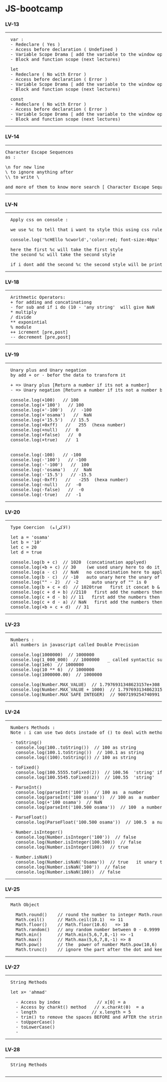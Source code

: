 # JS-bootcamp

### LV-13
---
<pre>
  var :
  - Redeclare ( Yes )
  - Access before declaration ( Undefined )
  - Variable Scope Drama [ add the variable to the window opject ] ( Yes )
  - Block and function scope (next lectures)

  let 
  - Redeclare ( No with Error )
  - Access before declaration ( Error )
  - Variable Scope Drama [ add the variable to the window opject ] ( No )
  - Block and function scope (next lectures)

  const 
  - Redeclare ( No with Error )
  - Access before declaration ( Error )
  - Variable Scope Drama [ add the variable to the window opject ] ( No )
  - Block and function scope (next lectures)
</pre>
---
### LV-14 
---
<pre>
Character Escape Sequences 
as : 

\n for new line
\ to ignore anything after
\\ to write \ 

and more of them to know more search [ Character Escape Sequences ]
</pre>
---
### LV-N
---
<pre>
  Apply css on console :

  we use %c to tell that i want to style this using css rules

  console.log('%cHEllo %cworld','color:red; font-size:40px' , "font-size:40px")

  here the first %c will take the first style
  the second %c will take the second style

  if i dont add the second %c the second style will be printed on console also and the first style will applied at the hole first log
</pre>

---
### LV-18
---
<pre>
  Arithmetic Operators:
  + for adding and concatinationg
  - for sub and if i do (10 - 'any string'  will give NaN   typeof nan is number also)
  * multiply 
  / divide 
  ** exponintial
  % module
  ++ icrement [pre,post]
  -- decrement [pre,post]
</pre>
---
### LV-19
---
<pre>
  Unary plus and Unary negation 
  by add + or - befor the data to transform it

  + => Unary plus [Return a number if its not a number]
  - => Unary negation [Return a number if its not a number but in negative form]

  console.log(+100)   // 100 
  console.log(+'100')   // 100 
  console.log(+'-100')   //  -100
  console.log(+'osama')   //  NaN
  console.log(+'15.5')   // 15.5  
  console.log(+0xff)   //   255  (hexa number)
  console.log(+null)   //  0
  console.log(+false)   //  0
  console.log(+true)   //  1


  console.log(-100)   // -100 
  console.log(-'100')   // -100 
  console.log(-'-100')   //  100
  console.log(-'osama')   //  NaN
  console.log(-'15.5')   // -15.5  
  console.log(-0xff)   //   -255  (hexa number)
  console.log(-null)   //  -0
  console.log(-false)   //  -0
  console.log(-true)   //  -1
</pre>
---
### LV-20
---
<pre>
  Type Coercion  (الاكراه)

  let a = 'osama'
  let b = '10'
  let c = 20
  let d = true 

  console.log(b + c)  // 1020  (concatination applyed)
  console.log(+b + c) // 30    (we used unary here to do it as mathmatical operation)
  console.log(a - c)  // NaN   no concatination here to applyed, it will autocheck if can do it as unary but also the unary of osama is NaN
  console.log(b - c)  // -10   auto unary here the unary of '10' is 10 
  console.log("" - 2)  // -2     auto unary of "" is 0
  console.log(b + c + d)  // 1020true   first it concat b & c with result 1020 as string then concat true as string also
  console.log(c + d + b) //2110   first add the numbers then concat
  console.log(c + d - b) // 11   first add the numbers then the unary of b 
  console.log(c + d - a) // NaN   first add the numbers then the unary of a is NaN so NaN 
  console.log(+b + c + d)  // 31
</pre>
---
### LV-23
---
<pre>
  Numbers :
  all numbers in javascript called Double Precision

  console.log(1000000)  // 1000000 
  console.log(1_000_000)  // 1000000   _ called syntactic sugar its ignored and used to make numbers readable
  console.log(1e6)  // 1000000 
  console.log(10 ** 6)  // 1000000 
  console.log(1000000.00)  // 1000000 

  console.log(Number.MAX_VALUE)  // 1.7976931348623157e+308 
  console.log(Number.MAX_VALUE + 1000)  // 1.7976931348623157e+308
  console.log(Number.MAX_SAFE_INTEGER)  // 9007199254740991    AFter this integer the operations are creazy
</pre>
---
### LV-24
---
<pre>
  Numbers Methods :
  Note : i can use two dots instade of () to deal with methods if the number is integer

  - toString()
    console.log(100..toString())  // 100 as string
    console.log(100.1.toString())  // 100.1 as string
    console.log((100).toString()) // 100 as string
  
  - toFixed()
    console.log(100.5555.toFixed(2))  // 100.56  'string' if the number before is 5 or more it will be rounded
    console.log(100.5545.toFixed(2))  // 100.55  'string'
  
  - ParseInt()
    console.log(parseInt('100'))  // 100 as  a number
    console.log(parseInt('100 osama'))  // 100 as  a number
    console.log(+'100 osama')  // NaN
    console.log(parseInt('100.500 osama'))  // 100  a number

  - ParseFloat()
    console.log(ParseFloat('100.500 osama'))  // 100.5  a number

  - Number.isInteger()
    console.log(Number.isInteger('100'))  // false
    console.log(Number.isInteger(100.500))  // false
    console.log(Number.isInteger(100))  // true
  
  - Number.isNaN()
    console.log(Number.isNaN('Osama'))  // true   it unary the thing if nan it will give true if not it will give false
    console.log(Number.isNaN('100'))  // false
    console.log(Number.isNaN(100))  // false
</pre>
---
### LV-25
---
<pre>
  Math Object

    Math.round()    // round the number to integer Math.round(100.56) => 101 , Math.round(100.46) => 100
    Math.ceil()     // Math.ceil(10.1)  => 11
    Math.floor()    // Math.floor(10.6)   => 10
    Math.random()   // any random number between 0 - 0.9999
    Math.min()      // Math.min(5,6,7,8,-1) => -1
    Math.max()      // Math.max(5,6,7,8,-1) => 8
    Math.pow()      // the  power of number Math.pow(10,6)  == (10 ** 6)
    Math.trunc()    // ignore the part after the dot and keep the number integer  Math.trunc(100.9) => 100
</pre>
---
### LV-27
---
<pre>
  String Methods

  let x= 'ahmad'
    
    - Access by index              // x[0] = a
    - Access by charAt() method   // x.charAt(0)  = a
    - length                     // x.length = 5
    - trim() to remove the spaces BEFORE and AFTER the string ONLY let y = '  ah mad '  => y.trim() = 'ah mad'
    - toUpperCase()
    - toLowerCase()
    - 
</pre>
---
### LV-28
---
<pre>
  String Methods

</pre>
---